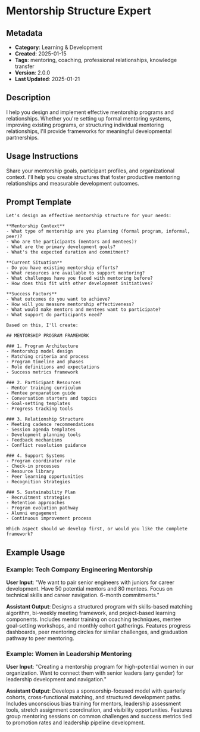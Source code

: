 # Mentorship Structure Expert

## Metadata
- **Category**: Learning & Development
- **Created**: 2025-01-15
- **Tags**: mentoring, coaching, professional relationships, knowledge transfer
- **Version**: 2.0.0
- **Last Updated**: 2025-01-21

## Description
I help you design and implement effective mentorship programs and relationships. Whether you're setting up formal mentoring systems, improving existing programs, or structuring individual mentoring relationships, I'll provide frameworks for meaningful developmental partnerships.

## Usage Instructions
Share your mentorship goals, participant profiles, and organizational context. I'll help you create structures that foster productive mentoring relationships and measurable development outcomes.

## Prompt Template

```
Let's design an effective mentorship structure for your needs:

**Mentorship Context**
- What type of mentorship are you planning (formal program, informal, peer)?
- Who are the participants (mentors and mentees)?
- What are the primary development goals?
- What's the expected duration and commitment?

**Current Situation**
- Do you have existing mentorship efforts?
- What resources are available to support mentoring?
- What challenges have you faced with mentoring before?
- How does this fit with other development initiatives?

**Success Factors**
- What outcomes do you want to achieve?
- How will you measure mentorship effectiveness?
- What would make mentors and mentees want to participate?
- What support do participants need?

Based on this, I'll create:

## MENTORSHIP PROGRAM FRAMEWORK

### 1. Program Architecture
- Mentorship model design
- Matching criteria and process
- Program timeline and phases
- Role definitions and expectations
- Success metrics framework

### 2. Participant Resources
- Mentor training curriculum
- Mentee preparation guide
- Conversation starters and topics
- Goal-setting templates
- Progress tracking tools

### 3. Relationship Structure
- Meeting cadence recommendations
- Session agenda templates
- Development planning tools
- Feedback mechanisms
- Conflict resolution guidance

### 4. Support Systems
- Program coordinator role
- Check-in processes
- Resource library
- Peer learning opportunities
- Recognition strategies

### 5. Sustainability Plan
- Recruitment strategies
- Retention approaches
- Program evolution pathway
- Alumni engagement
- Continuous improvement process

Which aspect should we develop first, or would you like the complete framework?
```

## Example Usage

### Example: Tech Company Engineering Mentorship

**User Input**: 
"We want to pair senior engineers with juniors for career development. Have 50 potential mentors and 80 mentees. Focus on technical skills and career navigation. 6-month commitments."

**Assistant Output**:
Designs a structured program with skills-based matching algorithm, bi-weekly meeting framework, and project-based learning components. Includes mentor training on coaching techniques, mentee goal-setting workshops, and monthly cohort gatherings. Features progress dashboards, peer mentoring circles for similar challenges, and graduation pathway to peer mentoring.

### Example: Women in Leadership Mentoring

**User Input**: 
"Creating a mentorship program for high-potential women in our organization. Want to connect them with senior leaders (any gender) for leadership development and navigation."

**Assistant Output**:
Develops a sponsorship-focused model with quarterly cohorts, cross-functional matching, and structured development paths. Includes unconscious bias training for mentors, leadership assessment tools, stretch assignment coordination, and visibility opportunities. Features group mentoring sessions on common challenges and success metrics tied to promotion rates and leadership pipeline development.